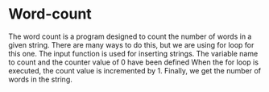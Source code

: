 # Word-count
The word count is a program designed to count the number of words in a given string. There are many ways to do this, but we are using for loop for this one.
The input function is used for inserting strings.
The variable name to count and the counter value of 0 have been defined
When the for loop is executed, the count value is incremented by 1. Finally, we get the number of words in the string.
